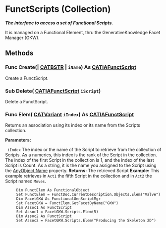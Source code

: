 # FunctScripts (Collection)

**_The interface to access a set of Functional Scripts._**

It is managed on a Functional Element, thru the GenerativeKnowledge Facet Manager (GKW).

## Methods

### Func **Create**(| [CATBSTR](../System/typedef_CATBSTR_8129.md) | `iName`) As [CATIAFunctScript](../CATFunctSystemItf/interface_FunctScript_26659.md)

   Create a FunctScript.  
### Sub **Delete**( [CATIAFunctScript](../CATFunctSystemItf/interface_FunctScript_26659.md)  `iScript`)

   Delete a FunctScript.  
### Func **Elem**( [CATVariant](../System/typedef_CATVariant_20656.md)  `iIndex`) As [CATIAFunctScript](../CATFunctSystemItf/interface_FunctScript_26659.md)

   Returns an association using its index or its name from the Scripts collection.

**Parameters:**

` iIndex`      The index or the name of the Script to retrieve from the collection of Scripts. As a numerics, this index is the rank of the Script in the collection. The index of the first Script in the collection is 1, and the index of the last Script is Count. As a string, it is the name you assigned to the Script using the
[AnyObject.Name](../System/interface_AnyObject_17321.htm#Name) property.  **Returns:**      The retrieved Script **Example:**      This example retrieves in `Act1` the fifth Script in the collection and in `Act2` the Script named `Moves`.

```VBScript
     Dim FunctElem As FunctionalObject
     Set FunctElem = FunctDoc.CurrentDescription.Objects.Elem("Valve")
     Dim FacetGKW As FunctionalGenScriptMgr
     Set FacetGKW = FunctElem.GetFacetByName("GKW")
     Dim Assoc1 As FunctScript
     Set Assoc1 = FacetGKW.Scripts.Elem(5)
     Dim Assoc2 As FunctScript
     Set Assoc2 = FacetGKW.Scripts.Elem("Producing the Skeleton 2D")

```